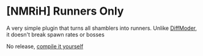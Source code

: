 # [NMRiH] Runners Only
A very simple plugin that turns all shamblers into runners.
Unlike [DiffModer](https://forums.alliedmods.net/showthread.php?t=301322), it doesn't break spawn rates or bosses

No release, [compile it yourself](https://wiki.alliedmods.net/Compiling_SourceMod_Plugins)
